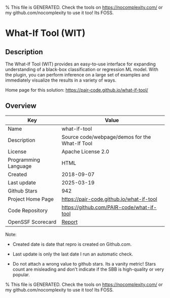 
% This file is GENERATED. Check the tools on https://nocomplexity.com/ or my github.com/nocomplexity to use it too! Its FOSS. 

# What-If Tool (WIT)

## Description 

The What-If Tool (WIT) provides an easy-to-use interface for expanding understanding of a black-box classification or regression ML model. With the plugin, you can perform inference on a large set of examples and immediately visualize the results in a variety of ways. 

Home page for this solution: https://pair-code.github.io/what-if-tool/ 

## Overview 

| Key | Value |
| --- | --- |
| Name | what-if-tool |
| Description | Source code/webpage/demos for the What-If Tool |
| License | Apache License 2.0 |
| Programming Language | HTML |
| Created | 2018-09-07 |
| Last update | 2025-03-19 |
| Github Stars | 942 |
| Project Home Page | https://pair-code.github.io/what-if-tool |
| Code Repository | https://github.com/PAIR-code/what-if-tool |
| OpenSSF Scorecard | [Report](https://securityscorecards.dev/viewer/?uri=github.com/PAIR-code/what-if-tool) |

Note:
 - Created date is date that repro is created on Github.com. 

- Last update is only the last date I run an automatic check. 

- Do not attach a wrong value to github stars. Its a vanity metric! Stars count are misleading and 
don't indicate if the SBB is high-quality or very popular.

% This file is GENERATED. Check the tools on https://nocomplexity.com/ or my github.com/nocomplexity to use it too! Its FOSS. 

